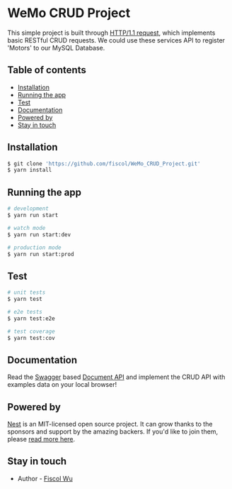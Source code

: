 # WeMo CRUD Project

This simple project is built through [HTTP/1.1 request](https://www.w3.org/Protocols/rfc2616/rfc2616-sec5.html), which implements basic RESTful CRUD requests. We could use these services API to register 'Motors' to our MySQL Database.

## Table of contents
* [Installation](#installation)
* [Running the app](#running-the-app)
* [Test](#test)
* [Documentation](#documentation)
* [Powered by](#powered-by)
* [Stay in touch](#stay-in-touch)

## Installation

```bash
$ git clone 'https://github.com/fiscol/WeMo_CRUD_Project.git'
$ yarn install
```

## Running the app

```bash
# development
$ yarn run start

# watch mode
$ yarn run start:dev

# production mode
$ yarn run start:prod
```

## Test

```bash
# unit tests
$ yarn test

# e2e tests
$ yarn test:e2e

# test coverage
$ yarn test:cov
```

## Documentation

Read the [Swagger](http://swagger.io) based [Document API](http://localhost:3000/api) and implement the CRUD API with examples data on your local browser!

## Powered by

[Nest](https://docs.nestjs.com/) is an MIT-licensed open source project. It can grow thanks to the sponsors and support by the amazing backers. If you'd like to join them, please [read more here](https://docs.nestjs.com/support).

## Stay in touch

- Author - [Fiscol Wu](https://github.com/fiscol)
